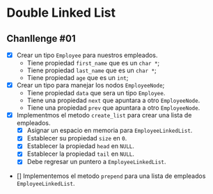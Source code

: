 # Double Linked List
## Chanllenge #01

- [x] Crear un tipo `Employee` para nuestros empleados.
    - Tiene propiedad `first_name` que es un `char *`;
    - Tiene propiedad `last_name` que es un `char *`;
    - Tiene propiedad `age` que es un `int`;
- [x] Crear un tipo para manejar los nodos `EmployeeNode`;
    - Tiene propiedad `data` que sera un tipo `Employee`.
    - Tiene una propiedad `next` que apuntara a otro `EmployeeNode`.
    - Tiene una propiedad `prev` que apuntara a otro `EmployeeNode`.
- [x] Implementmos el metodo `create_list` para crear una lista de empleados.
    - [x] Asignar un espacio en memoria para `EmployeeLinkedList`.
    - [x] Establecer su propiedad `size` en `0`.
    - [x] Establecer la propiedad `head` en `NULL`.
    - [x] Establecer la propiedad `tail` en `NULL`.
    - [x] Debe regresar un puntero a `EmployeeLinkedList`.
- [] Implementemos el metodo `prepend` para una lista de empleados `EmployeeLinkedList`.
